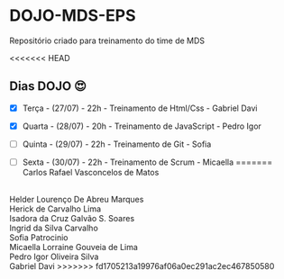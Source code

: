 # DOJO-MDS-EPS

Repositório criado para treinamento do time de MDS

<<<<<<< HEAD

## Dias DOJO :heart_eyes:

- [x] Terça - (27/07) - 22h - Treinamento de Html/Css - Gabriel Davi

- [x]  Quarta - (28/07) - 20h - Treinamento de JavaScript - Pedro Igor

- [ ] Quinta - (29/07) - 22h - Treinamento de Git - Sofia

- [ ] Sexta - (30/07) - 22h - Treinamento de Scrum - Micaella
=======
Carlos Rafael Vasconcelos de Matos
<br>
Helder Lourenço De Abreu Marques
<br>
Herick de Carvalho Lima
<br>
Isadora da Cruz Galvão S. Soares
<br>
Ingrid da Silva Carvalho
<br>
Sofia Patrocinio
<br>
Micaella Lorraine Gouveia de Lima
<br>
Pedro Igor Oliveira Silva
<br>
Gabriel Davi
>>>>>>> fd1705213a19976af06a0ec291ac2ec467850580
